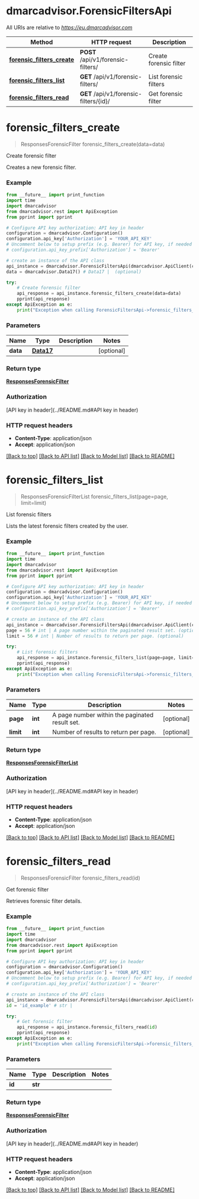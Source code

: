 # dmarcadvisor.ForensicFiltersApi

All URIs are relative to *https://eu.dmarcadvisor.com*

Method | HTTP request | Description
------------- | ------------- | -------------
[**forensic_filters_create**](ForensicFiltersApi.md#forensic_filters_create) | **POST** /api/v1/forensic-filters/ | Create forensic filter
[**forensic_filters_list**](ForensicFiltersApi.md#forensic_filters_list) | **GET** /api/v1/forensic-filters/ | List forensic filters
[**forensic_filters_read**](ForensicFiltersApi.md#forensic_filters_read) | **GET** /api/v1/forensic-filters/{id}/ | Get forensic filter


# **forensic_filters_create**
> ResponsesForensicFilter forensic_filters_create(data=data)

Create forensic filter

Creates a new forensic filter.

### Example
```python
from __future__ import print_function
import time
import dmarcadvisor
from dmarcadvisor.rest import ApiException
from pprint import pprint

# Configure API key authorization: API key in header
configuration = dmarcadvisor.Configuration()
configuration.api_key['Authorization'] = 'YOUR_API_KEY'
# Uncomment below to setup prefix (e.g. Bearer) for API key, if needed
# configuration.api_key_prefix['Authorization'] = 'Bearer'

# create an instance of the API class
api_instance = dmarcadvisor.ForensicFiltersApi(dmarcadvisor.ApiClient(configuration))
data = dmarcadvisor.Data17() # Data17 |  (optional)

try:
    # Create forensic filter
    api_response = api_instance.forensic_filters_create(data=data)
    pprint(api_response)
except ApiException as e:
    print("Exception when calling ForensicFiltersApi->forensic_filters_create: %s\n" % e)
```

### Parameters

Name | Type | Description  | Notes
------------- | ------------- | ------------- | -------------
 **data** | [**Data17**](Data17.md)|  | [optional] 

### Return type

[**ResponsesForensicFilter**](ResponsesForensicFilter.md)

### Authorization

[API key in header](../README.md#API key in header)

### HTTP request headers

 - **Content-Type**: application/json
 - **Accept**: application/json

[[Back to top]](#) [[Back to API list]](../README.md#documentation-for-api-endpoints) [[Back to Model list]](../README.md#documentation-for-models) [[Back to README]](../README.md)

# **forensic_filters_list**
> ResponsesForensicFilterList forensic_filters_list(page=page, limit=limit)

List forensic filters

Lists the latest forensic filters created by the user.

### Example
```python
from __future__ import print_function
import time
import dmarcadvisor
from dmarcadvisor.rest import ApiException
from pprint import pprint

# Configure API key authorization: API key in header
configuration = dmarcadvisor.Configuration()
configuration.api_key['Authorization'] = 'YOUR_API_KEY'
# Uncomment below to setup prefix (e.g. Bearer) for API key, if needed
# configuration.api_key_prefix['Authorization'] = 'Bearer'

# create an instance of the API class
api_instance = dmarcadvisor.ForensicFiltersApi(dmarcadvisor.ApiClient(configuration))
page = 56 # int | A page number within the paginated result set. (optional)
limit = 56 # int | Number of results to return per page. (optional)

try:
    # List forensic filters
    api_response = api_instance.forensic_filters_list(page=page, limit=limit)
    pprint(api_response)
except ApiException as e:
    print("Exception when calling ForensicFiltersApi->forensic_filters_list: %s\n" % e)
```

### Parameters

Name | Type | Description  | Notes
------------- | ------------- | ------------- | -------------
 **page** | **int**| A page number within the paginated result set. | [optional] 
 **limit** | **int**| Number of results to return per page. | [optional] 

### Return type

[**ResponsesForensicFilterList**](ResponsesForensicFilterList.md)

### Authorization

[API key in header](../README.md#API key in header)

### HTTP request headers

 - **Content-Type**: application/json
 - **Accept**: application/json

[[Back to top]](#) [[Back to API list]](../README.md#documentation-for-api-endpoints) [[Back to Model list]](../README.md#documentation-for-models) [[Back to README]](../README.md)

# **forensic_filters_read**
> ResponsesForensicFilter forensic_filters_read(id)

Get forensic filter

Retrieves forensic filter details.

### Example
```python
from __future__ import print_function
import time
import dmarcadvisor
from dmarcadvisor.rest import ApiException
from pprint import pprint

# Configure API key authorization: API key in header
configuration = dmarcadvisor.Configuration()
configuration.api_key['Authorization'] = 'YOUR_API_KEY'
# Uncomment below to setup prefix (e.g. Bearer) for API key, if needed
# configuration.api_key_prefix['Authorization'] = 'Bearer'

# create an instance of the API class
api_instance = dmarcadvisor.ForensicFiltersApi(dmarcadvisor.ApiClient(configuration))
id = 'id_example' # str | 

try:
    # Get forensic filter
    api_response = api_instance.forensic_filters_read(id)
    pprint(api_response)
except ApiException as e:
    print("Exception when calling ForensicFiltersApi->forensic_filters_read: %s\n" % e)
```

### Parameters

Name | Type | Description  | Notes
------------- | ------------- | ------------- | -------------
 **id** | **str**|  | 

### Return type

[**ResponsesForensicFilter**](ResponsesForensicFilter.md)

### Authorization

[API key in header](../README.md#API key in header)

### HTTP request headers

 - **Content-Type**: application/json
 - **Accept**: application/json

[[Back to top]](#) [[Back to API list]](../README.md#documentation-for-api-endpoints) [[Back to Model list]](../README.md#documentation-for-models) [[Back to README]](../README.md)

